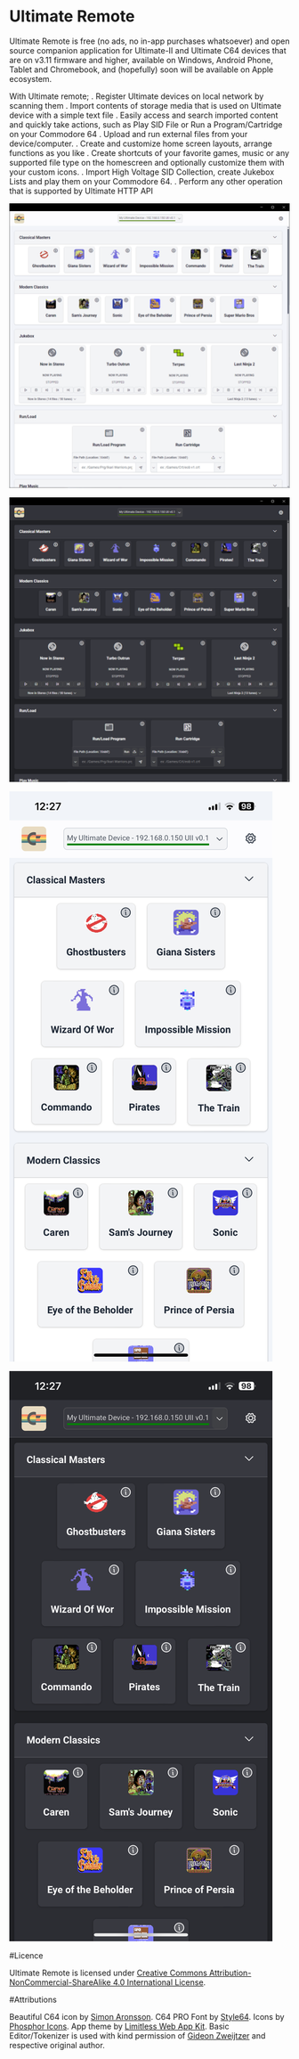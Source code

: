 # Ultimate Remote

Ultimate Remote is free (no ads, no in-app purchases whatsoever) and open source companion application for Ultimate-II and Ultimate C64 devices that are on v3.11 firmware and higher, available on Windows, Android Phone, Tablet and Chromebook, and (hopefully) soon will be available on Apple ecosystem.

With Ultimate remote;
. Register Ultimate devices on local network by scanning them
. Import contents of storage media that is used on Ultimate device with a simple text file
. Easily access and search imported content and quickly take actions, such as Play SID File or Run a Program/Cartridge on your Commodore 64
. Upload and run external files from your device/computer.
. Create and customize home screen layouts, arrange functions as you like
. Create shortcuts of your favorite games, music or any supported file type on the homescreen and optionally customize them with your custom icons.
. Import High Voltage SID Collection, create Jukebox Lists and play them on your Commodore 64.
. Perform any other operation that is supported by Ultimate HTTP API

![Desktop Screenshot](/docs/images/ss_01.png)

![Desktop Screenshot Dark Mode](/docs/images/ss_04.png)

![Mobile Screenshot](/docs/images/IMG_7039.PNG)

![Mobile Screenshot Dark Mode](/docs/images/IMG_7040.PNG)

#Licence

Ultimate Remote is licensed under [Creative Commons Attribution-NonCommercial-ShareAlike 4.0 International License](LICENSE).

#Attributions

Beautiful C64 icon by [Simon Aronsson](https://github.com/simskij).
C64 PRO Font by [Style64](https://style64.org/c64-truetype).
Icons by [Phosphor Icons](https://phosphoricons.com).
App theme by [Limitless Web App Kit](https://demo.interface.club/limitless/).
Basic Editor/Tokenizer is used with kind permission of [Gideon Zweijtzer](https://ultimate64.com/) and respective original author.



